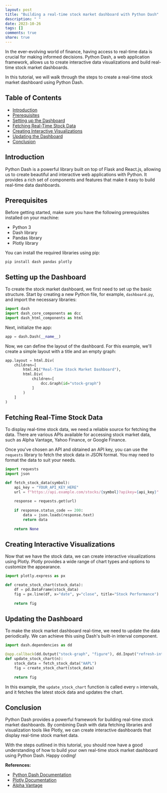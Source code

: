 ```yaml
---
layout: post
title: "Building a real-time stock market dashboard with Python Dash"
description: " "
date: 2023-10-26
tags: []
comments: true
share: true
---
```


In the ever-evolving world of finance, having access to real-time data is crucial for making informed decisions. Python Dash, a web application framework, allows us to create interactive data visualizations and build real-time stock market dashboards.

In this tutorial, we will walk through the steps to create a real-time stock market dashboard using Python Dash.

## Table of Contents
- [Introduction](#introduction)
- [Prerequisites](#prerequisites)
- [Setting up the Dashboard](#setting-up-the-dashboard)
- [Fetching Real-Time Stock Data](#fetching-real-time-stock-data)
- [Creating Interactive Visualizations](#creating-interactive-visualizations)
- [Updating the Dashboard](#updating-the-dashboard)
- [Conclusion](#conclusion)

## Introduction 

Python Dash is a powerful library built on top of Flask and React.js, allowing us to create beautiful and interactive web applications with Python. It provides a rich set of components and features that make it easy to build real-time data dashboards.

## Prerequisites

Before getting started, make sure you have the following prerequisites installed on your machine:
- Python 3
- Dash library
- Pandas library
- Plotly library

You can install the required libraries using pip:

```
pip install dash pandas plotly
```

## Setting up the Dashboard

To create the stock market dashboard, we first need to set up the basic structure. Start by creating a new Python file, for example, `dashboard.py`, and import the necessary libraries:

```python
import dash
import dash_core_components as dcc
import dash_html_components as html
```

Next, initialize the app:

```python
app = dash.Dash(__name__)
```

Now, we can define the layout of the dashboard. For this example, we'll create a simple layout with a title and an empty graph:

```python
app.layout = html.Div(
    children=[
        html.H1("Real-Time Stock Market Dashboard"),
        html.Div(
            children=[
                dcc.Graph(id="stock-graph")
            ]
        )
    ]
)
```

## Fetching Real-Time Stock Data

To display real-time stock data, we need a reliable source for fetching the data. There are various APIs available for accessing stock market data, such as Alpha Vantage, Yahoo Finance, or Google Finance.

Once you've chosen an API and obtained an API key, you can use the `requests` library to fetch the stock data in JSON format. You may need to format the data to suit your needs.

```python
import requests
import json

def fetch_stock_data(symbol):
    api_key = "YOUR_API_KEY_HERE"
    url = f"https://api.example.com/stocks/{symbol}?apikey={api_key}"
    
    response = requests.get(url)
    
    if response.status_code == 200:
        data = json.loads(response.text)
        return data
    
    return None
```

## Creating Interactive Visualizations

Now that we have the stock data, we can create interactive visualizations using Plotly. Plotly provides a wide range of chart types and options to customize the appearance.

```python
import plotly.express as px

def create_stock_chart(stock_data):
    df = pd.DataFrame(stock_data)
    fig = px.line(df, x="date", y="close", title="Stock Performance")
    
    return fig
```

## Updating the Dashboard

To make the stock market dashboard real-time, we need to update the data periodically. We can achieve this using Dash's built-in interval component.

```python
import dash.dependencies as dd

@app.callback(dd.Output("stock-graph", "figure"), dd.Input("refresh-interval", "n_intervals"))
def update_stock_chart(n):
    stock_data = fetch_stock_data("AAPL")
    fig = create_stock_chart(stock_data)
    
    return fig
```

In this example, the `update_stock_chart` function is called every `n` intervals, and it fetches the latest stock data and updates the chart.

## Conclusion

Python Dash provides a powerful framework for building real-time stock market dashboards. By combining Dash with data fetching libraries and visualization tools like Plotly, we can create interactive dashboards that display real-time stock market data.

With the steps outlined in this tutorial, you should now have a good understanding of how to build your own real-time stock market dashboard using Python Dash. Happy coding!

**References:**
- [Python Dash Documentation](https://dash.plot.ly/)
- [Plotly Documentation](https://plotly.com/python/)
- [Alpha Vantage](https://www.alphavantage.co/)